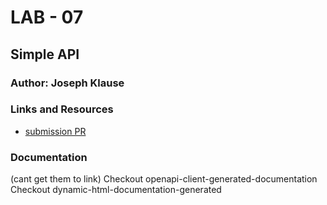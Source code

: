 # LAB - 07

## Simple API

### Author: Joseph Klause

### Links and Resources
* [submission PR](https://github.com/josephklause-401-advanced-javascript/simple-api/pull/1)

### Documentation
(cant get them to link)
Checkout openapi-client-generated-documentation
Checkout dynamic-html-documentation-generated 